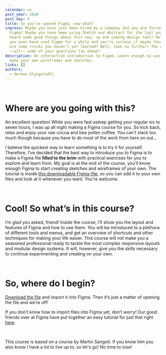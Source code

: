 ```yaml
---
calendar: ux
post_year: 2020
post_day: 4
title: So you’ve opened Figma, now what?
ingress: Maybe you have just been hired by a company and you are forced to use
  Figma? Maybe you have been using Sketch and Abstract for the last years and
  heard some good things about this new, up and coming design tool? Hell, maybe
  you even have used Figma for a while and you’re curious if maybe there still
  are some tricks you haven’t yet learned? Well, look no further! The answers to
  ~~all~~ some of your questions lie ahead!
description: An interactive introduction to Figma. Learn enough to use Figma to
  make your own wireframes and sketches.
links: []
authors:
  - Herman Slyngstadli
---
```

<br/>

# Where are you going with this?

An excellent question! While you were fast asleep getting your regular six to seven hours, I was up all night making a Figma course for you. So kick back, relax and enjoy your raw cocoa and bee pollen coffee. You can't slack too much though because you have to do most of the work from here on out…

I believe the quickest way to learn something is to try it for yourself. Therefore, I’ve decided that the best way to introduce you to Figma is to make a Figma file **filled to the brim** with practical exercises for you to explore and learn from. My goal is at the end of the course, you'll know enough Figma to start creating sketches and wireframes of your own. The tutorial is inside [this downloadable Figma-file](https://www.dropbox.com/s/kwjs6u4wis28dqc/Figma%20101.fig?dl=0), so you can add it to your own files and look at it whenever you want. You’re welcome.

<br/>

# Cool! So what’s in this course?

I’m glad you asked, friend! Inside the course, I’ll show you the layout and features of Figma and how to use them. You will be introduced to a plethora of different tools and menus, and get an overview of shortcuts and other techniques for making your life easier. This course will not make you a seasoned professional ready to tackle the most complex responsive layouts and modular design systems. It will, however, give you the skills necessary to continue experimenting and creating on your own.

<br/>

# So, where do I begin?

[Download the file](https://www.dropbox.com/s/kwjs6u4wis28dqc/Figma%20101.fig?dl=0) and import it into Figma. Then it’s just a matter of opening the file and we’re off!

If you don’t know how to import files into Figma yet, don’t worry! Our good friends over at Figma have put together an easy tutorial for just that right [here](https://help.figma.com/hc/en-us/articles/360041003114-Import-files-into-Figma).

<br/>

This course is based on a course by Martin Sangolt. If you know him you also know I have a lot to live up to, so let's go! No time to lose!